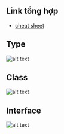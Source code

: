 ## Link tổng hợp
- [cheat sheet](https://zerotomastery.io/cheatsheets/typescript-cheat-sheet/)

## Type

![alt text](https://www.typescriptlang.org/static/TypeScript%20Types-ae199d69aeecf7d4a2704a528d0fd3f9.png)

## Class

![alt text](https://www.typescriptlang.org/static/TypeScript%20Classes-83cc6f8e42ba2002d5e2c04221fa78f9.png)

## Interface

![alt text](https://www.typescriptlang.org/static/TypeScript%20Interfaces-34f1ad12132fb463bd1dfe5b85c5b2e6.png)
